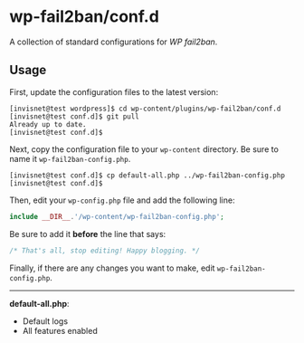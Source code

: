 # wp-fail2ban/conf.d
A collection of standard configurations for *WP fail2ban*.

## Usage

First, update the configuration files to the latest version:

```ShellSession
[invisnet@test wordpress]$ cd wp-content/plugins/wp-fail2ban/conf.d
[invisnet@test conf.d]$ git pull
Already up to date.
[invisnet@test conf.d]$
```

Next, copy the configuration file to your `wp-content` directory. Be sure to name it `wp-fail2ban-config.php`.

```ShellSession
[invisnet@test conf.d]$ cp default-all.php ../wp-fail2ban-config.php
[invisnet@test conf.d]$
```

Then, edit your `wp-config.php` file and add the following line:

```PHP
include __DIR__.'/wp-content/wp-fail2ban-config.php';
```

Be sure to add it **before** the line that says:

```PHP
/* That's all, stop editing! Happy blogging. */
```

Finally, if there are any changes you want to make, edit `wp-fail2ban-config.php`.

----

**default-all.php**:
  * Default logs
  * All features enabled
